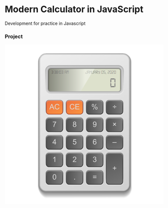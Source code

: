 # Modern Calculator in JavaScript

Development for practice in Javascript

### Project
![Calculator](/img/calculator.png)

